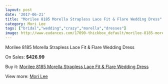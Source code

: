 ```yaml
---
layout: post
date: '2017-06-21'
title: "Morilee 8185 Morella Strapless Lace Fit & Flare Wedding Dress"
category: Mori Lee
tags: ["bridal","wedding","crazy","morella","dresses"]
image: http://www.eudances.com/17090-thickbox_default/morilee-8185-morella-strapless-lace-fit-flare-wedding-dress.jpg
---
```

Morilee 8185 Morella Strapless Lace Fit & Flare Wedding Dress

On Sales: **$426.99**
<a href="https://www.eudances.com/en/mori-lee/4997-morilee-8185-morella-strapless-lace-fit-flare-wedding-dress.html"><amp-img layout="responsive" width="600" height="600" src="//www.eudances.com/17090-thickbox_default/morilee-8185-morella-strapless-lace-fit-flare-wedding-dress.jpg" alt="Morilee 8185 Morella Strapless Lace Fit & Flare Wedding Dress 0" /></a>
<a href="https://www.eudances.com/en/mori-lee/4997-morilee-8185-morella-strapless-lace-fit-flare-wedding-dress.html"><amp-img layout="responsive" width="600" height="600" src="//www.eudances.com/17093-thickbox_default/morilee-8185-morella-strapless-lace-fit-flare-wedding-dress.jpg" alt="Morilee 8185 Morella Strapless Lace Fit & Flare Wedding Dress 1" /></a>
<a href="https://www.eudances.com/en/mori-lee/4997-morilee-8185-morella-strapless-lace-fit-flare-wedding-dress.html"><amp-img layout="responsive" width="600" height="600" src="//www.eudances.com/17092-thickbox_default/morilee-8185-morella-strapless-lace-fit-flare-wedding-dress.jpg" alt="Morilee 8185 Morella Strapless Lace Fit & Flare Wedding Dress 2" /></a>
<a href="https://www.eudances.com/en/mori-lee/4997-morilee-8185-morella-strapless-lace-fit-flare-wedding-dress.html"><amp-img layout="responsive" width="600" height="600" src="//www.eudances.com/17091-thickbox_default/morilee-8185-morella-strapless-lace-fit-flare-wedding-dress.jpg" alt="Morilee 8185 Morella Strapless Lace Fit & Flare Wedding Dress 3" /></a>

Buy it: [Morilee 8185 Morella Strapless Lace Fit & Flare Wedding Dress](https://www.eudances.com/en/mori-lee/4997-morilee-8185-morella-strapless-lace-fit-flare-wedding-dress.html "Morilee 8185 Morella Strapless Lace Fit & Flare Wedding Dress")

View more: [Mori Lee](https://www.eudances.com/en/9-mori-lee "Mori Lee")